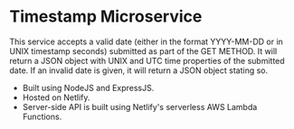 # Timestamp Microservice

This service accepts a valid date (either in the format YYYY-MM-DD or in UNIX timestamp seconds) submitted as part of the GET METHOD. It will return a JSON object with UNIX and UTC time properties of the submitted date. If an invalid date is given, it will return a JSON object stating so.

* Built using NodeJS and ExpressJS.
* Hosted on Netlify.
* Server-side API is built using Netlify's serverless AWS Lambda Functions. 